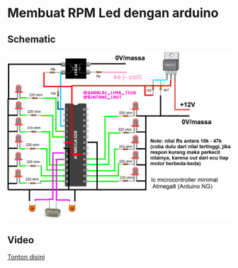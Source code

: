 # Membuat RPM Led dengan arduino


## Schematic
![alt text](https://github.com/BintangLaut69/RPM-LED/blob/main/RPM%20LED.jpg?raw=true)


## Video
[Tonton disini](https://youtu.be/s5bDtqnmuxU)
